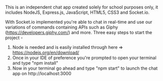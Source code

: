 This is an independent chat app created solely for school purposes only, it includes NodeJS, Express.js, JavaScript, HTML5, CSS3 and Socket.io.

With Socket.io implemented you're able to chat in real-time and use our variations of commands containing APIs such as Giphy (https://developers.giphy.com/) and more.
Three easy steps to start the project -

1. Node is needed and is easily installed through here => https://nodejs.org/en/download/
2. Once in your IDE of preference you're prompted to open your terminal and type "npm install"
3. Now in your terminal go ahead and type "npm start" to launch the chat app on http://localhost:3000
